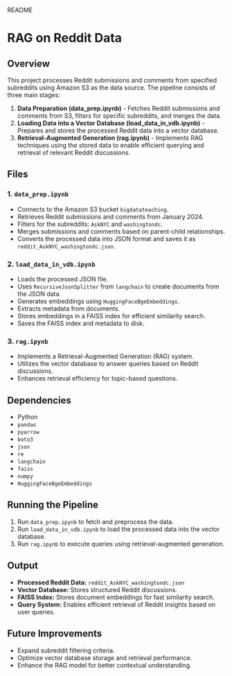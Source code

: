 README
# RAG on Reddit Data

## Overview
This project processes Reddit submissions and comments from specified subreddits using Amazon S3 as the data source. The pipeline consists of three main stages:
1. **Data Preparation (data_prep.ipynb)** - Fetches Reddit submissions and comments from S3, filters for specific subreddits, and merges the data.
2. **Loading Data into a Vector Database (load_data_in_vdb.ipynb)** - Prepares and stores the processed Reddit data into a vector database.
3. **Retrieval-Augmented Generation (rag.ipynb)** - Implements RAG techniques using the stored data to enable efficient querying and retrieval of relevant Reddit discussions.

## Files
### 1. `data_prep.ipynb`
- Connects to the Amazon S3 bucket `bigdatateaching`.
- Retrieves Reddit submissions and comments from January 2024.
- Filters for the subreddits: `AskNYC` and `washingtondc`.
- Merges submissions and comments based on parent-child relationships.
- Converts the processed data into JSON format and saves it as `reddit_AskNYC_washingtondc.json`.

### 2. `load_data_in_vdb.ipynb`
- Loads the processed JSON file.
- Uses `RecursiveJsonSplitter` from `langchain` to create documents from the JSON data.
- Generates embeddings using `HuggingFaceBgeEmbeddings`.
- Extracts metadata from documents.
- Stores embeddings in a FAISS index for efficient similarity search.
- Saves the FAISS index and metadata to disk.

### 3. `rag.ipynb`
- Implements a Retrieval-Augmented Generation (RAG) system.
- Utilizes the vector database to answer queries based on Reddit discussions.
- Enhances retrieval efficiency for topic-based questions.

## Dependencies
- Python
- `pandas`
- `pyarrow`
- `boto3`
- `json`
- `re`
- `langchain`
- `faiss`
- `numpy`
- `HuggingFaceBgeEmbeddings`

## Running the Pipeline
1. Run `data_prep.ipynb` to fetch and preprocess the data.
2. Run `load_data_in_vdb.ipynb` to load the processed data into the vector database.
3. Run `rag.ipynb` to execute queries using retrieval-augmented generation.

## Output
- **Processed Reddit Data:** `reddit_AskNYC_washingtondc.json`
- **Vector Database:** Stores structured Reddit discussions.
- **FAISS Index:** Stores document embeddings for fast similarity search.
- **Query System:** Enables efficient retrieval of Reddit insights based on user queries.

## Future Improvements
- Expand subreddit filtering criteria.
- Optimize vector database storage and retrieval performance.
- Enhance the RAG model for better contextual understanding.



